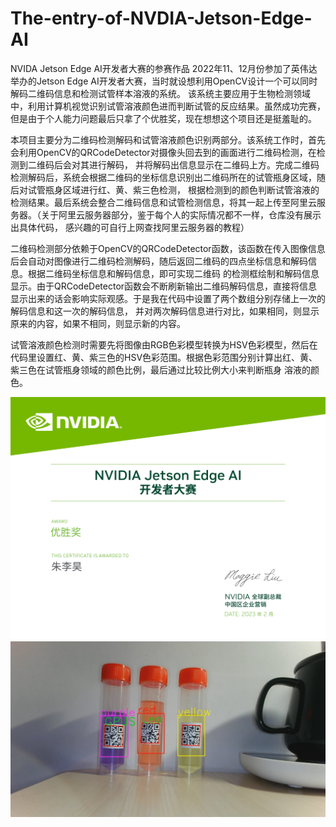 # The-entry-of-NVDIA-Jetson-Edge-AI
NVIDA Jetson Edge AI开发者大赛的参赛作品
2022年11、12月份参加了英伟达举办的Jetson Edge AI开发者大赛，当时就设想利用OpenCV设计一个可以同时解码二维码信息和检测试管样本溶液的系统。
该系统主要应用于生物检测领域中，利用计算机视觉识别试管溶液颜色进而判断试管的反应结果。虽然成功完赛，但是由于个人能力问题最后只拿了个优胜奖，现在想想这个项目还是挺羞耻的。

本项目主要分为二维码检测解码和试管溶液颜色识别两部分。该系统工作时，首先会利用OpenCV的QRCodeDetector对摄像头回去到的画面进行二维码检测，在检测到二维码后会对其进行解码，
并将解码出信息显示在二维码上方。完成二维码检测解码后，系统会根据二维码的坐标信息识别出二维码所在的试管瓶身区域，随后对试管瓶身区域进行红、黄、紫三色检测，
根据检测到的颜色判断试管溶液的检测结果。最后系统会整合二维码信息和试管检测信息，将其一起上传至阿里云服务器。（关于阿里云服务器部分，鉴于每个人的实际情况都不一样，仓库没有展示出具体代码，
感兴趣的可自行上网查找阿里云服务器的教程）

二维码检测部分依赖于OpenCV的QRCodeDetector函数，该函数在传入图像信息后会自动对图像进行二维码检测解码，随后返回二维码的四点坐标信息和解码信息。根据二维码坐标信息和解码信息，即可实现二维码
的检测框绘制和解码信息显示。由于QRCodeDetector函数会不断刷新输出二维码解码信息，直接将信息显示出来的话会影响实际观感。于是我在代码中设置了两个数组分别存储上一次的解码信息和这一次的解码信息，
并对两次解码信息进行对比，如果相同，则显示原来的内容，如果不相同，则显示新的内容。

试管溶液颜色检测时需要先将图像由RGB色彩模型转换为HSV色彩模型，然后在代码里设置红、黄、紫三色的HSV色彩范围。根据色彩范围分别计算出红、黄、紫三色在试管瓶身领域的颜色比例，最后通过比较比例大小来判断瓶身
溶液的颜色。


![image](images/1.jpg)
![image](images/2.jpg)
